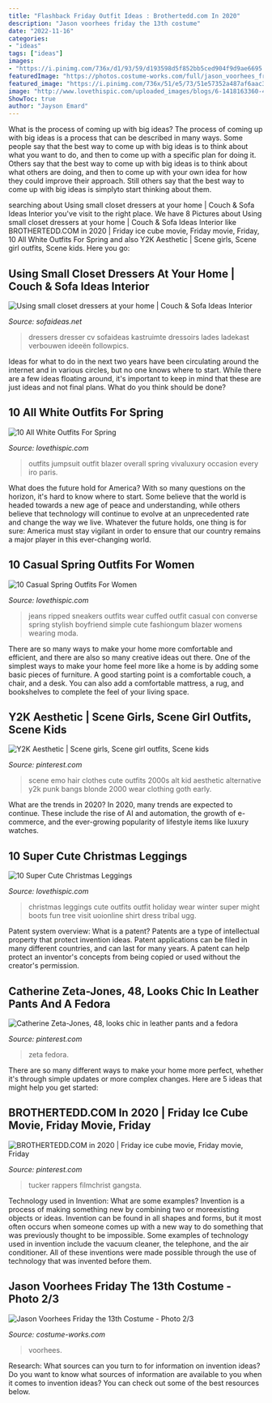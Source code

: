 ```yaml
---
title: "Flashback Friday Outfit Ideas : Brothertedd.com In 2020"
description: "Jason voorhees friday the 13th costume"
date: "2022-11-16"
categories:
- "ideas"
tags: ["ideas"]
images:
- "https://i.pinimg.com/736x/d1/93/59/d193598d5f852bb5ced904f9d9ae6695.jpg"
featuredImage: "https://photos.costume-works.com/full/jason_voorhees_friday_the_13th9.jpg"
featured_image: "https://i.pinimg.com/736x/51/e5/73/51e57352a487af6aac30e9d666c0699e.jpg"
image: "http://www.lovethispic.com/uploaded_images/blogs/6-1418163360-4-e4cf8cca54570f9d035a938987492b8d.jpg"
ShowToc: true
author: "Jayson Emard"
---
```



What is the process of coming up with big ideas?
The process of coming up with big ideas is a process that can be described in many ways. Some people say that the best way to come up with big ideas is to think about what you want to do, and then to come up with a specific plan for doing it. Others say that the best way to come up with big ideas is to think about what others are doing, and then to come up with your own idea for how they could improve their approach. Still others say that the best way to come up with big ideas is simplyto start thinking about them.

	

		
searching about Using small closet dressers at your home | Couch &amp; Sofa Ideas Interior you've visit to the right place. We have 8 Pictures about Using small closet dressers at your home | Couch &amp; Sofa Ideas Interior like BROTHERTEDD.COM in 2020 | Friday ice cube movie, Friday movie, Friday, 10 All White Outfits For Spring and also Y2K Aesthetic | Scene girls, Scene girl outfits, Scene kids. Here you go:
		
    
## Using Small Closet Dressers At Your Home | Couch &amp; Sofa Ideas Interior

<img loading=lazy src="https://sofaideas.net/wp-content/uploads/2014/11/bedroom-closet-dressers.jpg" onerror="this.onerror=null;this.src='https://tse3.mm.bing.net/th?id=OIP.kedjXZmvgMe8393yEHmRkwHaLG&amp;pid=15.1';" alt="Using small closet dressers at your home | Couch &amp; Sofa Ideas Interior">

_Source: sofaideas.net_

>dressers dresser cv sofaideas kastruimte dressoirs lades ladekast verbouwen ideeën followpics. 

	

Ideas for what to do in the next two years have been circulating around the internet and in various circles, but no one knows where to start. While there are a few ideas floating around, it's important to keep in mind that these are just ideas and not final plans. What do you think should be done?

    
## 10 All White Outfits For Spring

<img loading=lazy src="http://www.lovethispic.com/uploaded_images/blogs/36-1426209834-3-1.jpg" onerror="this.onerror=null;this.src='https://tse4.mm.bing.net/th?id=OIP.70sjsriAUUbgCXzWuWZkWwHaLG&amp;pid=15.1';" alt="10 All White Outfits For Spring">

_Source: lovethispic.com_

>outfits jumpsuit outfit blazer overall spring vivaluxury occasion every iro paris. 

	

What does the future hold for America? With so many questions on the horizon, it's hard to know where to start. Some believe that the world is headed towards a new age of peace and understanding, while others believe that technology will continue to evolve at an unprecedented rate and change the way we live. Whatever the future holds, one thing is for sure: America must stay vigilant in order to ensure that our country remains a major player in this ever-changing world.

    
## 10 Casual Spring Outfits For Women

<img loading=lazy src="http://www.lovethispic.com/uploaded_images/blogs/36-1423285820-3-1.jpg" onerror="this.onerror=null;this.src='https://tse3.mm.bing.net/th?id=OIP.4qThaXPpUp1OkOzAloYrdwHaLJ&amp;pid=15.1';" alt="10 Casual Spring Outfits For Women">

_Source: lovethispic.com_

>jeans ripped sneakers outfits wear cuffed outfit casual con converse spring stylish boyfriend simple cute fashiongum blazer womens wearing moda. 

	

There are so many ways to make your home more comfortable and efficient, and there are also so many creative ideas out there. One of the simplest ways to make your home feel more like a home is by adding some basic pieces of furniture. A good starting point is a comfortable couch, a chair, and a desk. You can also add a comfortable mattress, a rug, and bookshelves to complete the feel of your living space.

    
## Y2K Aesthetic | Scene Girls, Scene Girl Outfits, Scene Kids

<img loading=lazy src="https://i.pinimg.com/736x/51/e5/73/51e57352a487af6aac30e9d666c0699e.jpg" onerror="this.onerror=null;this.src='https://tse1.mm.bing.net/th?id=OIP.xLNk4vR27luXzv_J-K4VvAHaKI&amp;pid=15.1';" alt="Y2K Aesthetic | Scene girls, Scene girl outfits, Scene kids">

_Source: pinterest.com_

>scene emo hair clothes cute outfits 2000s alt kid aesthetic alternative y2k punk bangs blonde 2000 wear clothing goth early. 

	

What are the trends in 2020?
In 2020, many trends are expected to continue. These include the rise of AI and automation, the growth of e-commerce, and the ever-growing popularity of lifestyle items like luxury watches.

    
## 10 Super Cute Christmas Leggings

<img loading=lazy src="http://www.lovethispic.com/uploaded_images/blogs/6-1418163360-4-e4cf8cca54570f9d035a938987492b8d.jpg" onerror="this.onerror=null;this.src='https://tse3.mm.bing.net/th?id=OIP.OduZ_7I26G-b3TLog5-0GgHaLH&amp;pid=15.1';" alt="10 Super Cute Christmas Leggings">

_Source: lovethispic.com_

>christmas leggings cute outfits outfit holiday wear winter super might boots fun tree visit uoionline shirt dress tribal ugg. 

	

Patent system overview: What is a patent?
Patents are a type of intellectual property that protect invention ideas. Patent applications can be filed in many different countries, and can last for many years. A patent can help protect an inventor's concepts from being copied or used without the creator's permission.

    
## Catherine Zeta-Jones, 48, Looks Chic In Leather Pants And A Fedora

<img loading=lazy src="https://i.pinimg.com/736x/d1/93/59/d193598d5f852bb5ced904f9d9ae6695.jpg" onerror="this.onerror=null;this.src='https://tse1.mm.bing.net/th?id=OIP.kXpBqoEaWHBd11GqHNNJGgHaLI&amp;pid=15.1';" alt="Catherine Zeta-Jones, 48, looks chic in leather pants and a fedora">

_Source: pinterest.com_

>zeta fedora. 

	

There are so many different ways to make your home more perfect, whether it's through simple updates or more complex changes. Here are 5 ideas that might help you get started: 

    
## BROTHERTEDD.COM In 2020 | Friday Ice Cube Movie, Friday Movie, Friday

<img loading=lazy src="https://i.pinimg.com/736x/89/af/72/89af7228e4dfede9595120886a777ae4.jpg" onerror="this.onerror=null;this.src='https://tse3.mm.bing.net/th?id=OIP.8mZ6vHnaYPtuvK1ZOlTkdwHaKo&amp;pid=15.1';" alt="BROTHERTEDD.COM in 2020 | Friday ice cube movie, Friday movie, Friday">

_Source: pinterest.com_

>tucker rappers filmchrist gangsta. 

	

Technology used in Invention: What are some examples?
Invention is a process of making something new by combining two or moreexisting objects or ideas. Invention can be found in all shapes and forms, but it most often occurs when someone comes up with a new way to do something that was previously thought to be impossible. 
Some examples of technology used in invention include the vacuum cleaner, the telephone, and the air conditioner. All of these inventions were made possible through the use of technology that was invented before them.

    
## Jason Voorhees Friday The 13th Costume - Photo 2/3

<img loading=lazy src="https://photos.costume-works.com/full/jason_voorhees_friday_the_13th9.jpg" onerror="this.onerror=null;this.src='https://tse1.mm.bing.net/th?id=OIP.xF8o4gUOOdolTGjiMSZeAwHaJ3&amp;pid=15.1';" alt="Jason Voorhees Friday the 13th Costume - Photo 2/3">

_Source: costume-works.com_

>voorhees. 

	

Research: What sources can you turn to for information on invention ideas?
Do you want to know what sources of information are available to you when it comes to invention ideas? You can check out some of the best resources below.

